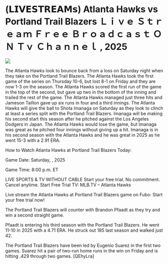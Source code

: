 # (𝗟𝗜𝗩𝗘𝗦𝗧𝗥𝗘𝗔𝗠𝘀) Atlanta Hawks vs Portland Trail Blazers Ｌｉｖｅ Ｓｔｒｅａｍ Ｆｒｅｅ Ｂｒｏａｄｃａｓｔ ＯＮ Ｔｖ Ｃｈａｎｎｅｌ , 2025  
  
  
[![](https://i.imgur.com/qSNzIqt.png)](https://movie.rssnews.media/OgwVjoPPN.php)  
  
The Atlanta Hawks look to bounce back from a loss on Saturday night when they take on the Portland Trail Blazers. The Atlanta Hawks took the first game of the series on Thursday 10-6, but lost 8-1 on Friday and they are now 1-3 on the season. The Atlanta Hawks scored the first run of the game in the top of the second, but gave up two in the bottom of the inning and trailed the rest of the game. The Atlanta Hawks managed just three hits and Jameson Taillon gave up six runs in four and a third innings. The Atlanta Hawks will give the ball to Shota Imanaga on Saturday as they look to clinch at least a series split with the Portland Trail Blazers. Imanaga will be making his second start this season after he pitched against the Los Angeles Dodgers in Japan. The Atlanta Hawks would lose the game, but Imanaga was great as he pitched four innings without giving up a hit. Imanaga is in his second season with the Atlanta Hawks and he was great in 2025 as he went 15-3 with a 2.91 ERA.

How to Watch Atlanta Hawks at Portland Trail Blazers Today:

Game Date: Saturday, , 2025

Game Time: 8:00 p.m. ET

LIVE SPORTS & TV WITHOUT CABLE
Start your free trial. No commitment. Cancel anytime.
Start Free Trial
TV: MLB.TV – Atlanta Hawks

Live stream the Atlanta Hawks at Portland Trail Blazers game on Fubo: Start your free trial now!

The Portland Trail Blazers will counter with Brandon Pfaadt as they try and win a second straight game.

Pfaadt is entering his third season with the Portland Trail Blazers. He went 11-10 in 2025 with a 4.71 ERA. He struck out 185 last season and walked just 42.

The Portland Trail Blazers have been led by Eugenio Suarez in the first two games. Suarez hit a pair of two-run home runs in the win on Friday and is hitting .429 through two games. [QEhyLra]